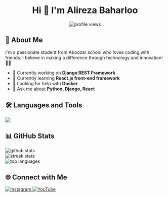 # <h1 align="center">Hi 👋 I'm Alireza Baharloo</h1>

<p align="center">
  <img src="https://komarev.com/ghpvc/?username=alirezabaharloo&label=Profile%20views&color=0e75b6&style=flat" alt="profile views" />
</p>

## 🚀 About Me

I'm a passionate student from Aboozar school who loves coding with friends. I believe in making a difference through technology and innovation! 🙇‍♂️

- 🔭 Currently working on **Django REST Framework**
- 🌱 Currently learning **React.js front-end framework**
- 🤔 Looking for help with **Docker**
- 💬 Ask me about **Python, Django, React**

## 🛠️ Languages and Tools

<div align="left">
  <img src="https://skillicons.dev/icons?i=html,css,tailwind,js,py,django,react,linux,docker,git" />
</div>

## 📊 GitHub Stats

<div align="left">
  <img src="https://github-readme-stats.vercel.app/api?username=alirezabaharloo&show_icons=true&theme=radical" alt="github stats" />
  <br/>
  <img src="https://github-readme-streak-stats.herokuapp.com/?user=alirezabaharloo&theme=radical" alt="streak stats" />
  <br/>
  <img src="https://github-readme-stats.vercel.app/api/top-langs/?username=alirezabaharloo&layout=compact&theme=radical" alt="top languages" />
</div>

## 🌐 Connect with Me

<div align="left">
  <a href="https://www.instagram.com/alitech_01">
    <img src="https://img.shields.io/badge/Instagram-E4405F?style=for-the-badge&logo=instagram&logoColor=white" alt="Instagram" />
  </a>
  <a href="https://www.youtube.com/channel/UC49ndVQVzrY-MJxSpUnGOhw">
    <img src="https://img.shields.io/badge/YouTube-FF0000?style=for-the-badge&logo=youtube&logoColor=white" alt="YouTube" />
  </a>
</div>


